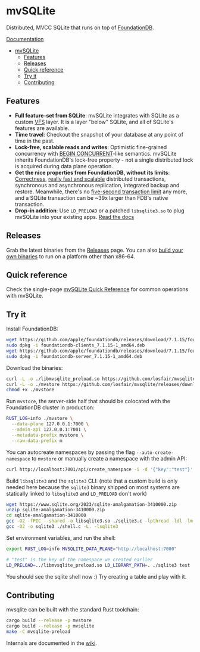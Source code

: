 # mvSQLite

Distributed, MVCC SQLite that runs on top of [FoundationDB](https://github.com/apple/foundationdb).

[Documentation](https://github.com/losfair/mvsqlite/wiki/)

- [mvSQLite](#mvsqlite)
  - [Features](#features)
  - [Releases](#releases)
  - [Quick reference](#quick-reference)
  - [Try it](#try-it)
  - [Contributing](#contributing)

## Features

- **Full feature-set from SQLite**: mvSQLite integrates with SQLite as a custom [VFS](https://www.sqlite.org/vfs.html) layer. It is a layer "below" SQLite, and all of SQLite's features are available.
- **Time travel**: Checkout the snapshot of your database at any point of time in the past.
- **Lock-free, scalable reads and writes**: Optimistic fine-grained concurrency with [BEGIN CONCURRENT](https://www.sqlite.org/cgi/src/doc/begin-concurrent/doc/begin_concurrent.md)-like semantics. mvSQLite inherits FoundationDB's lock-free property - not a single distributed lock is acquired during data plane operation.
- **Get the nice properties from FoundationDB, without its limits**: [Correctness](https://apple.github.io/foundationdb/testing.html), [really fast and scalable](https://apple.github.io/foundationdb/performance.html) distributed transactions, synchronous and asynchronous replication, integrated backup and restore. Meanwhile, there's no [five-second transaction limit](https://apple.github.io/foundationdb/known-limitations.html) any more, and a SQLite transaction can be ~39x larger than FDB's native transaction.
- **Drop-in addition**: Use `LD_PRELOAD` or a patched `libsqlite3.so` to plug mvSQLite into your existing apps. [Read the docs](https://github.com/losfair/mvsqlite/wiki/Integration)

## Releases

Grab the latest binaries from the [Releases](https://github.com/losfair/mvsqlite/releases) page. You can also [build your own binaries](#contributing) to run on a platform other than x86-64.

## Quick reference

Check the single-page [mvSQLite Quick Reference](https://blob.univalent.net/mvsqlite-quick-reference-v0-2.pdf) for common operations with mvSQLite.

## Try it

Install FoundationDB:

```bash
wget https://github.com/apple/foundationdb/releases/download/7.1.15/foundationdb-clients_7.1.15-1_amd64.deb
sudo dpkg -i foundationdb-clients_7.1.15-1_amd64.deb
wget https://github.com/apple/foundationdb/releases/download/7.1.15/foundationdb-server_7.1.15-1_amd64.deb
sudo dpkg -i foundationdb-server_7.1.15-1_amd64.deb
```

Download the binaries:

```bash
curl -L -o ./libmvsqlite_preload.so https://github.com/losfair/mvsqlite/releases/download/v0.2.1/libmvsqlite_preload.so
curl -L -o ./mvstore https://github.com/losfair/mvsqlite/releases/download/v0.2.1/mvstore
chmod +x ./mvstore
```

Run `mvstore`, the server-side half that should be colocated with the FoundationDB cluster in production:

```bash
RUST_LOG=info ./mvstore \
  --data-plane 127.0.0.1:7000 \
  --admin-api 127.0.0.1:7001 \
  --metadata-prefix mvstore \
  --raw-data-prefix m
```

You can autocreate namespaces by passing the flag `--auto-create-namespace` to `mvstore` or manually create a namespace with the admin API:

```bash
curl http://localhost:7001/api/create_namespace -i -d '{"key":"test"}'
```

Build `libsqlite3` and the `sqlite3` CLI: (note that a custom build is only needed here because the `sqlite3` binary shipped on most systems are statically linked to `libsqlite3` and `LD_PRELOAD` don't work)

```bash
wget https://www.sqlite.org/2023/sqlite-amalgamation-3410000.zip
unzip sqlite-amalgamation-3410000.zip
cd sqlite-amalgamation-3410000
gcc -O2 -fPIC --shared -o libsqlite3.so ./sqlite3.c -lpthread -ldl -lm
gcc -O2 -o sqlite3 ./shell.c -L. -lsqlite3
```

Set environment variables, and run the shell:

```bash
export RUST_LOG=info MVSQLITE_DATA_PLANE="http://localhost:7000"

# "test" is the key of the namespace we created earlier
LD_PRELOAD=../libmvsqlite_preload.so LD_LIBRARY_PATH=. ./sqlite3 test
```

You should see the sqlite shell now :) Try creating a table and play with it.

## Contributing

mvsqlite can be built with the standard Rust toolchain:

```bash
cargo build --release -p mvstore
cargo build --release -p mvsqlite
make -C mvsqlite-preload
```

Internals are documented in the [wiki](https://github.com/losfair/mvsqlite/wiki).
